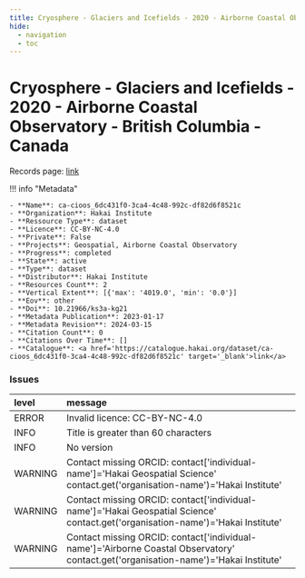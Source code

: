 ```yaml
---
title: Cryosphere - Glaciers and Icefields - 2020 - Airborne Coastal Observatory - British Columbia - Canada
hide:
  - navigation
  - toc
---
```


# Cryosphere - Glaciers and Icefields - 2020 - Airborne Coastal Observatory - British Columbia - Canada

Records page: <a href='https://catalogue.hakai.org/dataset/ca-cioos_6dc431f0-3ca4-4c48-992c-df82d6f8521c' target='_blank'>link</a>

<div id='map'></div>

!!! info "Metadata"
    
    - **Name**: ca-cioos_6dc431f0-3ca4-4c48-992c-df82d6f8521c 
    - **Organization**: Hakai Institute 
    - **Ressource Type**: dataset 
    - **Licence**: CC-BY-NC-4.0 
    - **Private**: False 
    - **Projects**: Geospatial, Airborne Coastal Observatory 
    - **Progress**: completed 
    - **State**: active 
    - **Type**: dataset 
    - **Distributor**: Hakai Institute 
    - **Resources Count**: 2 
    - **Vertical Extent**: [{'max': '4019.0', 'min': '0.0'}] 
    - **Eov**: other 
    - **Doi**: 10.21966/ks3a-kg21 
    - **Metadata Publication**: 2023-01-17 
    - **Metadata Revision**: 2024-03-15 
    - **Citation Count**: 0 
    - **Citations Over Time**: [] 
    - **Catalogue**: <a href='https://catalogue.hakai.org/dataset/ca-cioos_6dc431f0-3ca4-4c48-992c-df82d6f8521c' target='_blank'>link</a> 

### Issues

| level   | message                                                                                                                             |
|:--------|:------------------------------------------------------------------------------------------------------------------------------------|
| ERROR   | Invalid licence: CC-BY-NC-4.0                                                                                                       |
| INFO    | Title is greater than 60 characters                                                                                                 |
| INFO    | No version                                                                                                                          |
| WARNING | Contact missing ORCID: contact['individual-name']='Hakai Geospatial Science' contact.get('organisation-name')='Hakai Institute'     |
| WARNING | Contact missing ORCID: contact['individual-name']='Hakai Geospatial Science' contact.get('organisation-name')='Hakai Institute'     |
| WARNING | Contact missing ORCID: contact['individual-name']='Airborne Coastal Observatory' contact.get('organisation-name')='Hakai Institute' |

<script>
   document.addEventListener("DOMContentLoaded", function() {
    var map = L.map('map').setView([51.505, -125.09], 5);
    L.tileLayer('https://tile.openstreetmap.org/{z}/{x}/{y}.png', {
        maxZoom: 19,
        attribution: '&copy; <a href="http://www.openstreetmap.org/copyright">OpenStreetMap</a>'
    }).addTo(map);
    var geojsonFeature = {
        "type": "Feature",
        "properties": {
            "name" : "Cryosphere - Glaciers and Icefields - 2020 - Airborne Coastal Observatory - British Columbia - Canada"
        },
        "geometry": {'type': 'Polygon', 'coordinates': [[[-136.8, 48.07], [-113.7, 48.07], [-113.7, 58.42], [-136.8, 58.42], [-136.8, 48.07]]]}
    }
    L.geoJSON(geojsonFeature).addTo(map);
   })
</script>